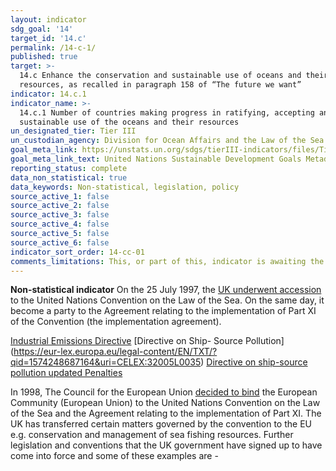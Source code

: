 ```yaml
---
layout: indicator
sdg_goal: '14'
target_id: '14.c'
permalink: /14-c-1/
published: true
target: >-
  14.c Enhance the conservation and sustainable use of oceans and their resources by implementing international law as reflected in the United Nations Convention on the Law of the Sea, which provides the legal framework for the conservation and sustainable use of oceans and their
  resources, as recalled in paragraph 158 of “The future we want”
indicator: 14.c.1
indicator_name: >-
  14.c.1 Number of countries making progress in ratifying, accepting and implementing through legal, policy and institutional frameworks, ocean-related instruments that implement international law, as reflected in the United Nation Convention on the Law of the Sea, for the conservation and
  sustainable use of the oceans and their resources
un_designated_tier: Tier III
un_custodian_agency: Division for Ocean Affairs and the Law of the Sea (UN-DOALOS), Food and Agriculture Organization (FAO), UN Environment (UNEP), International Labour Organization (ILO), other UN-Oceans agencies
goal_meta_link: https://unstats.un.org/sdgs/tierIII-indicators/files/Tier3-14-c-01.pdf
goal_meta_link_text: United Nations Sustainable Development Goals Metadata (PDF 4.0 MB)
reporting_status: complete
data_non_statistical: true
data_keywords: Non-statistical, legislation, policy
source_active_1: false
source_active_2: false
source_active_3: false
source_active_4: false
source_active_5: false
source_active_6: false
indicator_sort_order: 14-cc-01
comments_limitations: This, or part of this, indicator is awaiting the development of internationally established methodology and standards (classified by the UN as tier 3). Data follows the UN specification for this indicator. 
---
```

**Non-statistical indicator**  On the 25 July 1997, the [UK underwent accession](https://www.un.org/Depts/los/reference_files/status2018.pdf) to the United Nations Convention on the Law of the Sea. On the same day, it become a party to the Agreement relating to the implementation of Part XI of the Convention (the implementation agreement).

[Industrial Emissions Directive](https://eur-lex.europa.eu/eli/dir/2010/75/oj)
[Directive on Ship- Source Pollution] (https://eur-lex.europa.eu/legal-content/EN/TXT/?qid=1574248687164&uri=CELEX:32005L0035)
[Directive on ship-source pollution updated Penalties](https://eur-lex.europa.eu/eli/dir/2009/123/oj)


In 1998, The Council for the European Union [decided to bind](https://eur-lex.europa.eu/legal-content/EN/TXT/PDF/?uri=CELEX:31998D0392&from=EN) the European Community (European Union) to the United Nations Convention on the Law of the Sea and the Agreement relating to the implementation of Part XI. The UK has transferred certain matters governed by the convention to the EU e.g. conservation and management of sea fishing resources. Further legislation and conventions that the UK government have signed up to have come into force and some of these examples are  - <br><br>